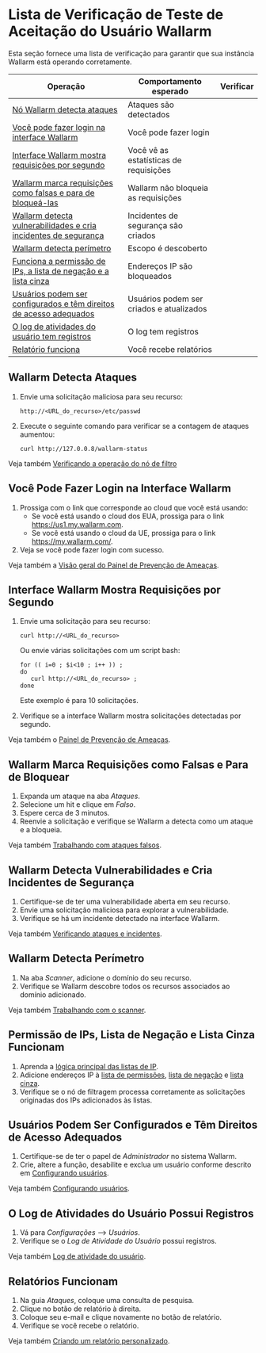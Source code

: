 # Lista de Verificação de Teste de Aceitação do Usuário Wallarm

Esta seção fornece uma lista de verificação para garantir que sua instância Wallarm está operando corretamente.

| Operação                                                                                                                                                        | Comportamento esperado                   | Verificar |
|------------------------------------------------------------------------------------------------------------------------------------------------------------------|-------------------------------------|--------|
| [Nó Wallarm detecta ataques](#wallarm-node-detects-attacks)                                                                     | Ataques são detectados                |        |
| [Você pode fazer login na interface Wallarm](#you-can-log-into-the-wallarm-interface)                                                 | Você pode fazer login                      |        |
| [Interface Wallarm mostra requisições por segundo](#wallarm-interface-shows-requests-per-second)                                       | Você vê as estatísticas de requisições          |        |
| [Wallarm marca requisições como falsas e para de bloqueá-las](#wallarm-marks-requests-as-false-and-stops-blocking-them)               | Wallarm não bloqueia as requisições |        |
| [Wallarm detecta vulnerabilidades e cria incidentes de segurança](#wallarm-detects-vulnerabilities-and-creates-security-incidents) | Incidentes de segurança são criados      |        |
| [Wallarm detecta perímetro](#wallarm-detects-perimeter)                                                                                   | Escopo é descoberto                 |        |
| [Funciona a permissão de IPs, a lista de negação e a lista cinza](#ip-allowlisting-denylisting-and-graylisting-work)                                                                                         | Endereços IP são bloqueados            |        |
| [Usuários podem ser configurados e têm direitos de acesso adequados](#users-can-be-configured-and-have-proper-access-rights)                   | Usuários podem ser criados e atualizados    |        |
| [O log de atividades do usuário tem registros](#user-activity-log-has-records)                                                                   | O log tem registros                 |        |
| [Relatório funciona](#reporting-works)                                                                                               | Você recebe relatórios                 |        | |

## Wallarm Detecta Ataques

1. Envie uma solicitação maliciosa para seu recurso:

   ```
   http://<URL_do_recurso>/etc/passwd
   ```

2. Execute o seguinte comando para verificar se a contagem de ataques aumentou:

   ```
   curl http://127.0.0.8/wallarm-status
   ```

Veja também [Verificando a operação do nó de filtro](installation-check-operation-en.md)

## Você Pode Fazer Login na Interface Wallarm

1.  Prossiga com o link que corresponde ao cloud que você está usando: 
    *   Se você está usando o cloud dos EUA, prossiga para o link <https://us1.my.wallarm.com>.
    *   Se você está usando o cloud da UE, prossiga para o link <https://my.wallarm.com/>.
2.  Veja se você pode fazer login com sucesso.

Veja também a [Visão geral do Painel de Prevenção de Ameaças](../user-guides/dashboards/threat-prevention.md).

## Interface Wallarm Mostra Requisições por Segundo

1. Envie uma solicitação para seu recurso:

   ```
   curl http://<URL_do_recurso>
   ```
   
   Ou envie várias solicitações com um script bash:

   ```
   for (( i=0 ; $i<10 ; i++ )) ;
   do 
      curl http://<URL_do_recurso> ;
   done
   ```

   Este exemplo é para 10 solicitações.

2. Verifique se a interface Wallarm mostra solicitações detectadas por segundo.

Veja também o [Painel de Prevenção de Ameaças](../user-guides/dashboards/threat-prevention.md).

## Wallarm Marca Requisições como Falsas e Para de Bloquear

1. Expanda um ataque na aba *Ataques*. 
2. Selecione um hit e clique em *Falso*.
3. Espere cerca de 3 minutos.
4. Reenvie a solicitação e verifique se Wallarm a detecta como um ataque e a bloqueia.

Veja também [Trabalhando com ataques falsos](../user-guides/events/false-attack.md).

## Wallarm Detecta Vulnerabilidades e Cria Incidentes de Segurança

1. Certifique-se de ter uma vulnerabilidade aberta em seu recurso.
2. Envie uma solicitação maliciosa para explorar a vulnerabilidade.
3. Verifique se há um incidente detectado na interface Wallarm.

Veja também [Verificando ataques e incidentes](../user-guides/events/check-attack.md).

## Wallarm Detecta Perímetro

1. Na aba *Scanner*, adicione o domínio do seu recurso.
2. Verifique se Wallarm descobre todos os recursos associados ao domínio adicionado.

Veja também [Trabalhando com o scanner](../user-guides/scanner.md).

## Permissão de IPs, Lista de Negação e Lista Cinza Funcionam

1. Aprenda a [lógica principal das listas de IP](../user-guides/ip-lists/overview.md).
2. Adicione endereços IP à [lista de permissões](../user-guides/ip-lists/allowlist.md), [lista de negação](../user-guides/ip-lists/denylist.md) e [lista cinza](../user-guides/ip-lists/graylist.md).
3. Verifique se o nó de filtragem processa corretamente as solicitações originadas dos IPs adicionados às listas.

## Usuários Podem Ser Configurados e Têm Direitos de Acesso Adequados

1. Certifique-se de ter o papel de *Administrador* no sistema Wallarm.
2. Crie, altere a função, desabilite e exclua um usuário conforme descrito em [Configurando usuários](../user-guides/settings/users.md).

Veja também [Configurando usuários](../user-guides/settings/users.md).

## O Log de Atividades do Usuário Possui Registros

1. Vá para *Configurações* –> *Usuários*.
2. Verifique se o *Log de Atividade do Usuário* possui registros.

Veja também [Log de atividade do usuário](../user-guides/settings/audit-log.md).

## Relatórios Funcionam

1. Na guia *Ataques*, coloque uma consulta de pesquisa.
2. Clique no botão de relatório à direita.
3. Coloque seu e-mail e clique novamente no botão de relatório.
5. Verifique se você recebe o relatório.

Veja também [Criando um relatório personalizado](../user-guides/search-and-filters/custom-report.md).
